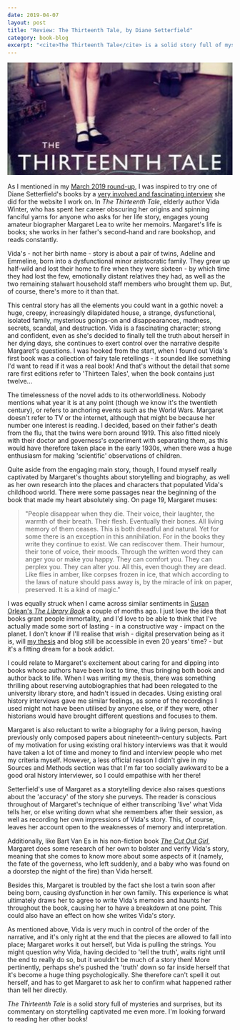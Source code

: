 ```yaml
---
date: 2019-04-07
layout: post
title: "Review: The Thirteenth Tale, by Diane Setterfield"
category: book-blog
excerpt: "<cite>The Thirteenth Tale</cite> is a solid story full of mysteries and surprises, but its commentary on storytelling captivated me even more."
---
```


![The Thirteenth Tale](/images/the-thirteenth-tale.jpg)

As I mentioned in my [March 2019 round-up](/book-blog/2019/04/01/what-i-read-in-march-2019/), I was inspired to try one of Diane Setterfield's books by a [very involved and fascinating interview](https://www.suffolklibraries.co.uk/new-suggestions/meet-the-author/meet-the-author-diane-setterfield/) she did for the website I work on. In <cite>The Thirteenth Tale</cite>, elderly author Vida Winter, who has spent her career obscuring her origins and spinning fanciful yarns for anyone who asks for her life story, engages young amateur biographer Margaret Lea to write her memoirs. Margaret's life is books; she works in her father's second-hand and rare bookshop, and reads constantly.

Vida's - not her birth name - story is about a pair of twins, Adeline and Emmeline, born into a dysfunctional minor aristocratic family. They grew up half-wild and lost their home to fire when they were sixteen - by which time they had lost the few, emotionally distant relatives they had, as well as the two remaining stalwart household staff members who brought them up. But, of course, there's more to it than that.

This central story has all the elements you could want in a gothic novel: a huge, creepy, increasingly dilapidated house, a strange, dysfunctional, isolated family, mysterious goings-on and disappearances, madness, secrets, scandal, and destruction. Vida is a fascinating character; strong and confident, even as she's decided to finally tell the truth about herself in her dying days, she continues to exert control over the narrative despite Margaret's questions. I was hooked from the start, when I found out Vida's first book was a collection of fairy tale retellings - it sounded like something I'd want to read if it was a real book! And that's without the detail that some rare first editions refer to 'Thirteen Tales', when the book contains just twelve...

The timelessness of the novel adds to its otherworldliness. Nobody mentions what year it is at any point (though we know it's the twentieth century), or refers to anchoring events such as the World Wars. Margaret doesn't refer to TV or the internet, although that might be because her number one interest is reading. I decided, based on their father's death from the flu, that the twins were born around 1919. This also fitted nicely with their doctor and governess's experiment with separating them, as this would have therefore taken place in the early 1930s, when there was a huge enthusiasm for making 'scientific' observations of children.

Quite aside from the engaging main story, though, I found myself really captivated by Margaret's thoughts about storytelling and biography, as well as her own research into the places and characters that populated Vida's childhood world. There were some passages near the beginning of the book that made my heart absolutely sing. On page 19, Margaret muses:

> "People disappear when they die. Their voice, their laughter, the warmth of their breath. Their flesh. Eventually their bones. All living memory of them ceases. This is both dreadful and natural. Yet for some there is an exception in this annihilation. For in the books they write they continue to exist. We can rediscover them. Their humour, their tone of voice, their moods. Through the written word they can anger you or make you happy. They can comfort you. They can perplex you. They can alter you. All this, even though they are dead. Like flies in amber, like corpses frozen in ice, that which according to the laws of nature should pass away is, by the miracle of ink on paper, preserved. It is a kind of magic."

I was equally struck when I came across similar sentiments in [Susan Orlean's <cite>The Library Book</cite>](/book-blog/2019/02/21/the-library-book-by-susan-orlean) a couple of months ago. I just love the idea that books grant people immortality, and I'd love to be able to think that I've actually made some sort of lasting - in a constructive way - impact on the planet. I don't know if I'll realise that wish - digital preservation being as it is, will [my thesis](http://repository.essex.ac.uk/22943/) and blog still be accessible in even 20 years' time? - but it's a fitting dream for a book addict.

I could relate to Margaret's excitement about caring for and dipping into books whose authors have been lost to time, thus bringing both book and author back to life. When I was writing my thesis, there was something thrilling about reserving autobiographies that had been relegated to the university library store, and hadn't issued in decades. Using existing oral history interviews gave me similar feelings, as some of the recordings I used might not have been utilised by anyone else, or if they were, other historians would have brought different questions and focuses to them.

Margaret is also reluctant to write a biography for a living person, having previously only composed papers about nineteenth-century subjects. Part of my motivation for using existing oral history interviews was that it would have taken a lot of time and money to find and interview people who met my criteria myself. However, a less official reason I didn't give in my Sources and Methods section was that I'm far too socially awkward to be a good oral history interviewer, so I could empathise with her there!

Setterfield's use of Margaret as a storytelling device also raises questions about the 'accuracy' of the story she purveys. The reader is conscious throughout of Margaret's technique of either transcribing 'live' what Vida tells her, or else writing down what she remembers after their session, as well as recording her own impressions of Vida's story. This, of course, leaves her account open to the weaknesses of memory and interpretation.

Additionally, like Bart Van Es in his non-fiction book [<cite>The Cut Out Girl</cite>](/book-blog/2019/03/24/the-cut-out-girl-by-bart-van-es/), Margaret does some research of her own to bolster and verify Vida's story, meaning that she comes to know more about some aspects of it (namely, the fate of the governess, who left suddenly, and a baby who was found on a doorstep the night of the fire) than Vida herself.

Besides this, Margaret is troubled by the fact she lost a twin soon after being born, causing dysfunction in her own family. This experience is what ultimately draws her to agree to write Vida's memoirs and haunts her throughout the book, causing her to have a breakdown at one point. This could also have an effect on how she writes Vida's story.

As mentioned above, Vida is very much in control of the order of the narrative, and it's only right at the end that the pieces are allowed to fall into place; Margaret works it out herself, but Vida is pulling the strings. You might question why Vida, having decided to 'tell the truth', waits right until the end to really do so, but it wouldn't be much of a story then! More pertinently, perhaps she's pushed the 'truth' down so far inside herself that it's become a huge thing psychologically. She therefore can't spell it out herself, and has to get Margaret to ask her to confirm what happened rather than tell her directly.

<cite>The Thirteenth Tale</cite> is a solid story full of mysteries and surprises, but its commentary on storytelling captivated me even more. I'm looking forward to reading her other books!
